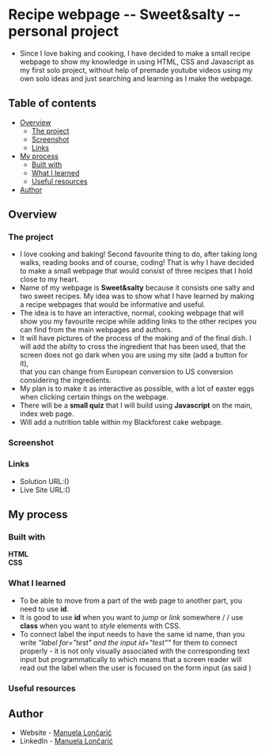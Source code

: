 # Recipe webpage -- Sweet&salty -- personal project
- Since I love baking and cooking, I have decided to make a small recipe webpage to show my knowledge in using HTML, CSS and Javascript as my first solo project, without help of premade youtube videos
using my own solo ideas and just searching and learning as I make the webpage.

## Table of contents

- [Overview](#overview)
  - [The project](#the-project)
  - [Screenshot](#screenshot)
  - [Links](#links)
- [My process](#my-process)
  - [Built with](#built-with)
  - [What I learned](#what-i-learned)
  - [Useful resources](#useful-resources)
- [Author](#author)

## Overview

### The project

- I love cooking and baking! Second favourite thing to do, after taking long walks, reading books and of course, coding! That is why I have decided to make a small webpage that would consist of three recipes that I hold close to my heart.<br>
- Name of my webpage is <strong>Sweet&salty</strong> because it consists one salty and two sweet recipes. My idea was to show what I have learned by making a recipe webpages that would be informative and useful.<br>
- The idea is to have an interactive, normal, cooking webpage that will show you my favourite recipe while adding links to the other recipes you can find from the main webpages and authors.<br>
- It will have pictures of the process of the making and of the final dish. I will add the abilty to cross the ingredient that has been used, that the screen does not go dark when you are using my site (add a button for it),<br>
that you can change from European conversion to US conversion considering the ingredients.<br>
- My plan is to make it as interactive as possible, with a lot of easter eggs when clicking certain things on the webpage.
- There will be a <b>small quiz</b> that I will build using <strong>Javascript</strong> on the main, index web page.
- Will add a nutrition table within my Blackforest cake webpage.

### Screenshot


### Links

  - Solution URL:()
  - Live Site URL:()

## My process

### Built with

 **HTML** <br>
 **CSS**

### What I learned
  - To be able to move from a part of the web page to another part, you need to use <strong>id</strong>.
  - It is good to use <strong>id</strong> when you want to <i>jump</i> or <i>link</i> somewhere / / use <strong>class</strong> when you want to <i>style</i> elements with CSS.
  - To connect label the input needs to have the same id name, than you write <i>"label for="test" and the input id="test""</i> for them to connect properly - it is not only visually associated with the corresponding text input but programmatically to which means that a screen reader will read out the label when the user is focused on the form input (as said <a href="https://developer.mozilla.org/en-US/docs/Web/HTML/Reference/Elements/label" on MDN webdocs> </a>)

### Useful resources

## Author
 - Website - [Manuela Lončarić](https://github.com/Manuela243)
 - LinkedIn - [Manuela Lončarić](https://www.linkedin.com/in/manuela-loncaric-19m9l924/)
